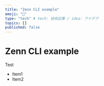 ```yaml
---
title: "Zenn CLI example"
emoji: "💬"
type: "tech" # tech: 技術記事 / idea: アイデア
topics: []
published: false
---
```


# Zenn CLI example

Test

- Item1
- Item2
